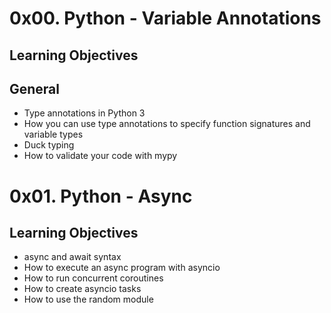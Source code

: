 # 0x00. Python - Variable Annotations
## Learning Objectives
## General
* Type annotations in Python 3
* How you can use type annotations to specify function signatures and variable types
* Duck typing
* How to validate your code with mypy

# 0x01. Python - Async
## Learning Objectives
* async and await syntax
* How to execute an async program with asyncio
* How to run concurrent coroutines
* How to create asyncio tasks
* How to use the random module
